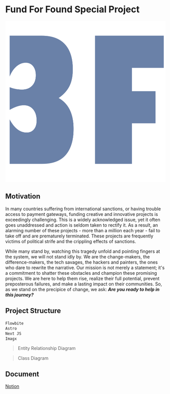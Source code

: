 # Fund For Found Special Project

![Fund For Found](3F.svg)

## Motivation

In many countries suffering from international sanctions, or having trouble access to payment gateways, funding creative and innovative projects is exceedingly challenging. This is a widely acknowledged issue, yet it often goes unaddressed and action is seldom taken to rectify it. As a result, an alarming number of these projects - more than a million each year - fail to take off and are prematurely terminated. These projects are frequently victims of political strife and the crippling effects of sanctions.

While many stand by, watching this tragedy unfold and pointing fingers at the system, we will not stand idly by. We are the change-makers, the difference-makers, the tech savages, the hackers and painters, the ones who dare to rewrite the narrative. Our mission is not merely a statement; it's a commitment to shatter these obstacles and champion these promising projects. We are here to help them rise, realize their full potential, prevent preposterous failures, and make a lasting impact on their communities. So, as we stand on the precipice of change, we ask: **_Are you ready to help in this journey?_**

## Project Structure

```
Flowbite
Astro
Next JS
Imagx
```

> Entity Relationship Diagram

> Class Diagram

>

## Document

[Notion](https://www.notion.so/Statement-of-Purpose-89ba453d44c8434ba896b33ff645e9a7ss)
